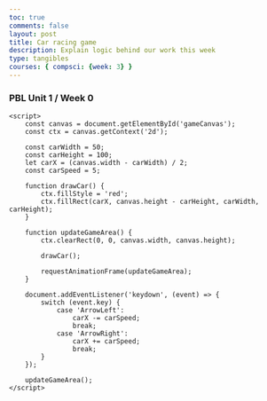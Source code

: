 ```yaml
---
toc: true
comments: false
layout: post
title: Car racing game
description: Explain logic behind our work this week
type: tangibles
courses: { compsci: {week: 3} }
---
```


### PBL Unit 1 / Week 0

<html lang="en">
<head>
    <meta charset="UTF-8">
    <meta name="viewport" content="width=device-width, initial-scale=1.0">
    <title>Car Racing Game</title>
    <style>
        body {
            margin: 0;
            overflow: hidden;
        }
        canvas {
            background: #333;
            display: block;
            margin: 0 auto;
        }
    </style>
</head>
<body>
    <canvas id="gameCanvas"></canvas>

    <script>
        const canvas = document.getElementById('gameCanvas');
        const ctx = canvas.getContext('2d');

        const carWidth = 50;
        const carHeight = 100;
        let carX = (canvas.width - carWidth) / 2;
        const carSpeed = 5;

        function drawCar() {
            ctx.fillStyle = 'red';
            ctx.fillRect(carX, canvas.height - carHeight, carWidth, carHeight);
        }

        function updateGameArea() {
            ctx.clearRect(0, 0, canvas.width, canvas.height);

            drawCar();

            requestAnimationFrame(updateGameArea);
        }

        document.addEventListener('keydown', (event) => {
            switch (event.key) {
                case 'ArrowLeft':
                    carX -= carSpeed;
                    break;
                case 'ArrowRight':
                    carX += carSpeed;
                    break;
            }
        });

        updateGameArea();
    </script>
</body>
</html>

